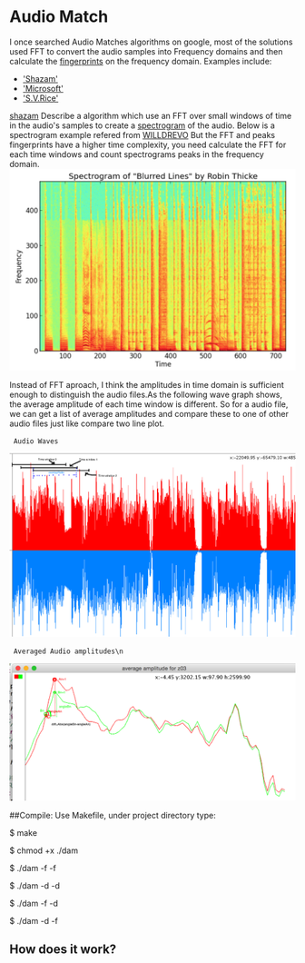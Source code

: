 Audio Match
==========
I once searched Audio Matches algorithms on google, most of the solutions used 
FFT to convert the audio samples into Frequency domains  and then calculate the
[fingerprints](http://en.wikipedia.org/wiki/Acoustic_fingerprint) on the frequency domain. 
Examples include:
* ['Shazam'](http://www.ee.columbia.edu/~dpwe/papers/Wang03-shazam.pdf)
* ['Microsoft'](http://developer.nokia.com/community/wiki/Sound_pattern_matching_using_Fast_Fourier_Transform_in_Windows_Phone)
* ['S.V.Rice'](http://www.comparisonics.com/AES_ID31.pdf)

[shazam](http://www.ee.columbia.edu/~dpwe/papers/Wang03-shazam.pdf) Describe a algorithm which use an FFT over small windows of time in the audio's samples to
create a [spectrogram](http://en.wikipedia.org/wiki/Spectrogram) of the audio. Below is a spectrogram example refered from [WILLDREVO](http://willdrevo.com/fingerprinting-and-audio-recognition-with-python/) But the FFT and peaks fingerprints have a higher time complexity, you need calculate the FFT for each time windows and count spectrograms peaks in  the frequency domain.
![spectrogram](plot/Spec.png)

Instead of FFT aproach, I think the amplitudes in time domain is sufficient enough to distinguish the audio files.As the following wave graph shows, the average amplitude of each time window is different. So for a audio file, we can get a list of average amplitudes and compare these to one of other audio files just like compare two line plot.

     Audio Waves
![wave](plot/audioWav.png)

     Averaged Audio amplitudes\n
![avePlot](plot/aveAmp.png)



##Compile:
Use Makefile, under project directory type: 

$ make

$ chmod +x ./dam

$ ./dam -f <pathname> -f <pathname>

$ ./dam -d <pathname> -d <pathname>

$ ./dam -f <pathname> -d <pathname>

$ ./dam -d <pathname> -f <pathname>



## How does it work?

